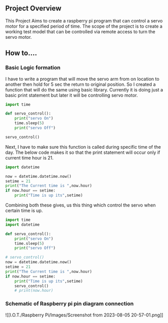 ## Project Overview
This Project Aims to create a raspberry pi program that can control a servo motor for a specified period of time. The scope of the project is to create a working test model that can be controlled via remote access to turn the servo motor.

## How to....
### Basic Logic formation
I have to write a program that will move the servo arm from on location to another then hold for 5 sec the return to original position. So I created a function that will do the same using basic library.
Currently it is doing just a basic print statement but later it will be controlling servo motor.
```python
import time 

def servo_control():
    print("servo On")
    time.sleep(5)
    print("servo Off")

servo_control()
```

Next, I have to make sure this function is called during specific time of the day. The below code makes it so that the print statement will occur only if current time hour is 21.

```python
import datetime

now = datetime.datetime.now()
setime = 21
print("The Current time is ",now.hour)
if now.hour == setime:
    print("Time is up its",setime)

```

Combining both these gives, us this thing which control the servo when certain time is up.
```python
import time 
import datetime

def servo_control():
    print("servo On")
    time.sleep(5)
    print("servo Off")

# servo_control()
now = datetime.datetime.now()
setime = 21
print("The Current time is ",now.hour)
if now.hour == setime:
    print("Time is up its",setime)
    servo_control()
    # print(now.hour)

```
### Schematic of Raspberry pi pin diagram connection 

![[I.O.T./Raspberry Pi/Images/Screenshot from 2023-08-05 20-57-01.png]]